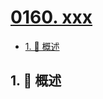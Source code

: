 # [0160. xxx](https://github.com/Tdahuyou/TNotes.leetcode/tree/main/notes/0160.%20xxx)

<!-- region:toc -->

- [1. 📝 概述](#1--概述)

<!-- endregion:toc -->

## 1. 📝 概述
